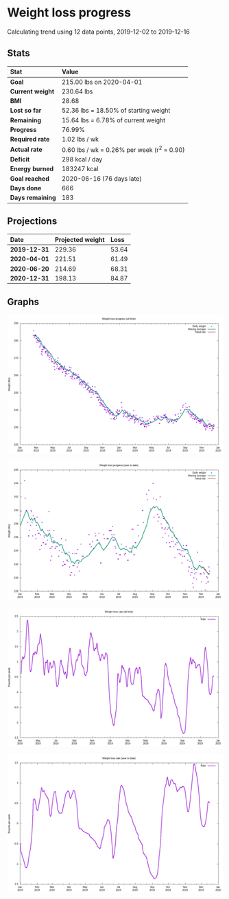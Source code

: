 # Weight loss progress

Calculating trend using 12 data points, 2019-12-02 to 2019-12-16

## Stats

Stat|Value
:-|:-
**Goal**|215.00 lbs on 2020-04-01
**Current weight**|230.64 lbs
**BMI**|28.68
**Lost so far**|52.36 lbs = 18.50% of starting weight
**Remaining**|15.64 lbs =  6.78% of current  weight
**Progress**|76.99%
**Required rate**|1.02 lbs / wk
**Actual rate**|0.60 lbs / wk = 0.26% per week  (r<sup>2</sup> = 0.90)
**Deficit**|298 kcal / day
**Energy burned**|183247 kcal
**Goal reached**|2020-06-16 (76 days late)
**Days done**|666
**Days remaining**|183

## Projections

Date|Projected weight|Loss
:-|:-|:-
**2019-12-31**|229.36|53.64
**2020-04-01**|221.51|61.49
**2020-06-20**|214.69|68.31
**2020-12-31**|198.13|84.87

## Graphs

![](weight-graph-alltime.png)

![](weight-graph-ytd.png)

![](rate-graph-alltime.png)

![](rate-graph-ytd.png)
